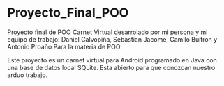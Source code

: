 # Proyecto_Final_POO
 Proyecto final de POO
Carnet Virtual desarrolado por mi persona y mi equipo de trabajo:
Daniel Calvopiña, Sebastian Jacome, Camilo Buitron y Antonio Proaño 
Para la materia de POO.

Este proyecto es un carnet virtual para Android programado en Java con una base de datos local SQLite.
Esta abierto para que conozcan nuestro arduo trabajo.
